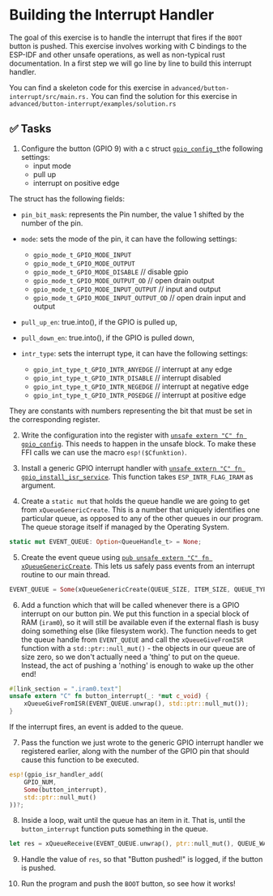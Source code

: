 # Building the Interrupt Handler

The goal of this exercise is to handle the interrupt that fires if the `BOOT` button is pushed.
This exercise involves working with C bindings to the ESP-IDF and other unsafe operations, as well as non-typical rust documentation. In a first step we will go line by line to build this interrupt handler.

You can find a skeleton code for this exercise in `advanced/button-interrupt/src/main.rs.`
You can find the solution for this exercise in `advanced/button-interrupt/examples/solution.rs`

## ✅ Tasks

1. Configure the button (GPIO 9) with a c struct [`gpio_config_t`](https://esp-rs.github.io/esp-idf-sys/esp_idf_sys/struct.gpio_config_t.html)the following settings:
    - input mode
    - pull up
    - interrupt on positive edge

The struct has the following fields:

 * `pin_bit_mask`: represents the Pin number, the value 1  shifted by the number of the pin.
 * `mode`: sets the mode of the pin, it can have the following settings:
   * `gpio_mode_t_GPIO_MODE_INPUT`
   * `gpio_mode_t_GPIO_MODE_OUTPUT`
   * `gpio_mode_t_GPIO_MODE_DISABLE` // disable gpio
   * `gpio_mode_t_GPIO_MODE_OUTPUT_OD` // open drain output
   * `gpio_mode_t_GPIO_MODE_INPUT_OUTPUT` // input and output
   * `gpio_mode_t_GPIO_MODE_INPUT_OUTPUT_OD` // open drain input and output

 * `pull_up_en`: true.into(), if the GPIO is pulled up,
 * `pull_down_en`: true.into(), if the GPIO is pulled down,
 * `intr_type`: sets the interrupt type, it can have the following settings:
   * `gpio_int_type_t_GPIO_INTR_ANYEDGE` // interrupt at any edge
   * `gpio_int_type_t_GPIO_INTR_DISABLE` // interrupt disabled
   * `gpio_int_type_t_GPIO_INTR_NEGEDGE` // interrupt at negative edge
   * `gpio_int_type_t_GPIO_INTR_POSEDGE` // interrupt at positive edge

They are constants with numbers representing the bit that must be set in the corresponding register.


2. Write the configuration into the register with [`unsafe extern "C" fn gpio_config`](https://esp-rs.github.io/esp-idf-sys/esp_idf_sys/fn.gpio_config.html). This needs to happen in the unsafe block. To make these FFI calls we can use the macro `esp!($Cfunktion)`.


3. Install a generic GPIO interrupt handler with [`unsafe extern "C" fn gpio_install_isr_service`](https://esp-rs.github.io/esp-idf-sys/esp_idf_sys/fn.gpio_install_isr_service.html). This function takes `ESP_INTR_FLAG_IRAM` as argument.


4. Create a `static mut` that holds the queue handle we are going to get from `xQueueGenericCreate`. This is a number that uniquely identifies one particular queue, as opposed to any of the other queues in our program. The queue storage itself if managed by the Operating System.

```rust
static mut EVENT_QUEUE: Option<QueueHandle_t> = None;
```

5. Create the event queue using [`pub unsafe extern "C" fn xQueueGenericCreate`](https://esp-rs.github.io/esp-idf-sys/esp_idf_sys/fn.xQueueGenericCreate.html). This lets us safely pass events from an interrupt routine to our main thread.

```rust
EVENT_QUEUE = Some(xQueueGenericCreate(QUEUE_SIZE, ITEM_SIZE, QUEUE_TYPE_BASE));
```

6. Add a function which that will be called whenever there is a GPIO interrupt on our button pin. We put this function in a special block of RAM (`iram0`), so it will still be available even if the external flash is busy doing something else (like filesystem work). The function needs to get the queue handle from `EVENT_QUEUE` and call the `xQueueGiveFromISR` function with a `std::ptr::null_mut()` - the objects in our queue are of size zero, so we don't actually need a 'thing' to put on the queue. Instead, the act of pushing a 'nothing' is enough to wake up the other end!

```rust
#[link_section = ".iram0.text"]
unsafe extern "C" fn button_interrupt(_: *mut c_void) {
    xQueueGiveFromISR(EVENT_QUEUE.unwrap(), std::ptr::null_mut());
}
```
If the interrupt fires, an event is added to the queue.

7. Pass the function we just wrote to the generic GPIO interrupt handler we registered earlier, along with the number of the GPIO pin that should cause this function to be executed.

```rust
esp!(gpio_isr_handler_add(
    GPIO_NUM,
    Some(button_interrupt),
    std::ptr::null_mut()
))?;
```

8. Inside a loop, wait until the queue has an item in it. That is, until the `button_interrupt` function puts something in the queue.

```rust
let res = xQueueReceive(EVENT_QUEUE.unwrap(), ptr::null_mut(), QUEUE_WAIT_TICKS);
```

9. Handle the value of `res`, so that "Button pushed!" is logged, if the button is pushed.

10. Run the program and push the `BOOT` button, so see how it works!
